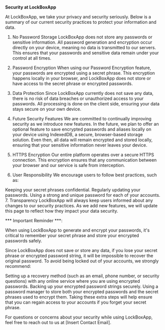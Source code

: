 **Security at LockBoxApp**

At LockBoxApp, we take your privacy and security seriously. Below is a summary of our current security practices to protect your information and data.

1. No Password Storage
LockBoxApp does not store any passwords or sensitive information. All password generation and encryption occur directly on your device, meaning no data is transmitted to our servers. This ensures that your passwords and sensitive data remain under your control at all times.

2. Password Encryption
When using our Password Encryption feature, your passwords are encrypted using a secret phrase. This encryption happens locally in your browser, and LockBoxApp does not store or have access to the secret phrase or encrypted passwords.

3. Data Protection
Since LockBoxApp currently does not save any data, there is no risk of data breaches or unauthorized access to your passwords. All processing is done on the client side, ensuring your data stays secure on your own device.

4. Future Security Features
We are committed to continually improving security as we introduce new features. In the future, we plan to offer an optional feature to save encrypted passwords and aliases locally on your device using IndexedDB, a secure, browser-based storage solution. Even then, all data will remain encrypted and stored locally, ensuring that your sensitive information never leaves your device.

5. HTTPS Encryption
Our entire platform operates over a secure HTTPS connection. This encryption ensures that any communication between your browser and our service is safe from interception.

6. User Responsibility
We encourage users to follow best practices, such as:

Keeping your secret phrases confidential.
Regularly updating your passwords.
Using a strong and unique password for each of your accounts.
7. Transparency
LockBoxApp will always keep users informed about any changes to our security practices. As we add new features, we will update this page to reflect how they impact your data security.


*** Important Reminder ***:

When using LockBoxApp to generate and encrypt your passwords, it's critical to remember your secret phrase and store your encrypted passwords safely.

Since LockBoxApp does not save or store any data, if you lose your secret phrase or encrypted password string, it will be impossible to recover the original password. To avoid being locked out of your accounts, we strongly recommend:

Setting up a recovery method (such as an email, phone number, or security questions) with any online service where you are using encrypted passwords.
Backing up your encrypted password strings securely.
Using a password manager to store both your encrypted passwords and the secret phrases used to encrypt them.
Taking these extra steps will help ensure that you can regain access to your accounts if you forget your secret phrase.

For questions or concerns about your security while using LockBoxApp, feel free to reach out to us at [Insert Contact Email].